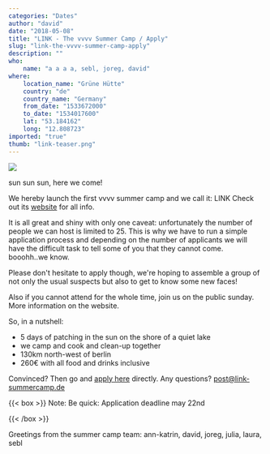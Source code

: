 ```yaml
---
categories: "Dates"
author: "david"
date: "2018-05-08"
title: "LINK - The vvvv Summer Camp / Apply"
slug: "link-the-vvvv-summer-camp-apply"
description: ""
who: 
    name: "a a a a, sebl, joreg, david"
where: 
    location_name: "Grüne Hütte"
    country: "de"
    country_name: "Germany"
    from_date: "1533672000"
    to_date: "1534017600"
    lat: "53.184162"
    long: "12.808723"
imported: "true"
thumb: "link-teaser.png"
---
```



![](link-teaser.png)


sun sun sun, here we come!

We hereby launch the first vvvv summer camp and we call it: LINK
Check out its [website](http://www.link-summercamp.de) for all info.

It is all great and shiny with only one caveat: unfortunately the number of people we can host is limited to 25. This is why we have to run a simple application process and depending on the number of applicants we will have the difficult task to tell some of you that they cannot come. booohh..we know.

Please don't hesitate to apply though, we're hoping to assemble a group of not only the usual suspects but also to get to know some new faces! 

Also if you cannot attend for the whole time, join us on the public sunday. More information on the website.

So, in a nutshell:
- 5 days of patching in the sun on the shore of a quiet lake
- we camp and cook and clean-up together
- 130km north-west of berlin
- 260€ with all food and drinks inclusive

Convinced? Then go and [apply here](http://www.link-summercamp.de/apply) directly.
Any questions? post@link-summercamp.de


{{< box >}}
Note:
Be quick: Application deadline may 22nd

{{< /box >}}


Greetings from the summer camp team:
ann-katrin, david, joreg, julia, laura, sebl